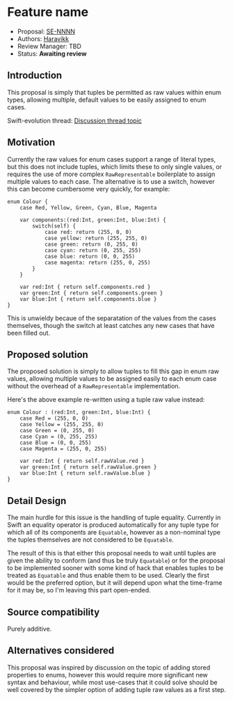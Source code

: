 # Feature name

* Proposal: [SE-NNNN](NNNN-allow-tuples-as-enum-raw-values.md)
* Authors: [Haravikk](https://github.com/haravikk)
* Review Manager: TBD
* Status: **Awaiting review**

## Introduction

This proposal is simply that tuples be permitted as raw values within enum types, allowing multiple, default values to be easily assigned to enum cases.

Swift-evolution thread: [Discussion thread topic](https://lists.swift.org/pipermail/swift-evolution/)

## Motivation

Currently the raw values for enum cases support a range of literal types, but this does not include tuples, which limits these to only single values, or requires the use of more complex `RawRepresentable` boilerplate to assign multiple values to each case. The alternative is to use a switch, however this can become cumbersome very quickly, for example:

```
enum Colour {
    case Red, Yellow, Green, Cyan, Blue, Magenta
    
    var components:(red:Int, green:Int, blue:Int) {
        switch(self) {
            case red: return (255, 0, 0)
            case yellow: return (255, 255, 0)
            case green: return (0, 255, 0)
            case cyan: return (0, 255, 255)
            case blue: return (0, 0, 255)
            case magenta: return (255, 0, 255)
        }
    }
    
    var red:Int { return self.components.red }
    var green:Int { return self.components.green }
    var blue:Int { return self.components.blue }
}
```

This is unwieldy becaue of the separatation of the values from the cases themselves, though the switch at least catches any new cases that have been filled out.

## Proposed solution

The proposed solution is simply to allow tuples to fill this gap in enum raw values, allowing multiple values to be assigned easily to each enum case without the overhead of a `RawRepresentable` implementation.

Here's the above example re-written using a tuple raw value instead:

```
enum Colour : (red:Int, green:Int, blue:Int) {
    case Red = (255, 0, 0)
    case Yellow = (255, 255, 0)
    case Green = (0, 255, 0)
    case Cyan = (0, 255, 255)
    case Blue = (0, 0, 255)
    case Magenta = (255, 0, 255)
    
    var red:Int { return self.rawValue.red }
    var green:Int { return self.rawValue.green }
    var blue:Int { return self.rawValue.blue }
}
```

## Detail Design

The main hurdle for this issue is the handling of tuple equality. Currently in Swift an equality operator is produced automatically for any tuple type for which all of its components are `Equatable`, however as a non-nominal type the tuples themselves are not considered to be `Equatable`.

The result of this is that either this proposal needs to wait until tuples are given the ability to conform (and thus be truly `Equatable`) or for the proposal to be implemented sooner with some kind of hack that enables tuples to be treated as `Equatable` and thus enable them to be used. Clearly the first would be the preferred option, but it will depend upon what the time-frame for it may be, so I'm leaving this part open-ended.

## Source compatibility

Purely additive.

## Alternatives considered

This proposal was inspired by discussion on the topic of adding stored properties to enums, however this would require more significant new syntax and behaviour, while most use-cases that it could solve should be well covered by the simpler option of adding tuple raw values as a first step.
